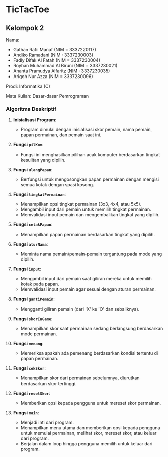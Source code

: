 # TicTacToe

## Kelompok 2
Nama:
- Gathan Rafii Manaf           (NIM = 3337220117)
- Andiko Ramadani              (NIM : 3337230003)
- Fadly Difak Al Fatah         (NIM = 3337230004)
- Royhan Muhammad Al Biruni    (NIM = 3337230021)
- Ananta Pramudya Alfaritz     (NIM : 3337230035)
- Ariqoh Nur Azza              (NIM = 3337230096)

Prodi: 
Informatika (C)

Mata Kuliah: 
Dasar-dasar Pemrograman



### Algoritma Deskriptif
1. **Inisialisasi Program**:
   - Program dimulai dengan inisialisasi skor pemain, nama pemain, papan permainan, dan pemain saat ini.

2. **Fungsi `pilKom`**:
   - Fungsi ini menghasilkan pilihan acak komputer berdasarkan tingkat kesulitan yang dipilih.

3. **Fungsi `ulangPapan`**:
   - Berfungsi untuk mengosongkan papan permainan dengan mengisi semua kotak dengan spasi kosong.

4. **Fungsi `tingkatPermainan`**:
   - Menampilkan opsi tingkat permainan (3x3, 4x4, atau 5x5).
   - Mengambil input dari pemain untuk memilih tingkat permainan.
   - Memvalidasi input pemain dan mengembalikan tingkat yang dipilih.

5. **Fungsi `cetakPapan`**:
   - Menampilkan papan permainan berdasarkan tingkat yang dipilih.

6. **Fungsi `aturNama`**:
   - Meminta nama pemain/pemain-pemain tergantung pada mode yang dipilih.

7. **Fungsi `input`**:
   - Mengambil input dari pemain saat giliran mereka untuk memilih kotak pada papan.
   - Memvalidasi input pemain agar sesuai dengan aturan permainan.

8. **Fungsi `gantiPemain`**:
   - Mengganti giliran pemain (dari 'X' ke 'O' dan sebaliknya).

9. **Fungsi `skorInGame`**:
   - Menampilkan skor saat permainan sedang berlangsung berdasarkan mode permainan.

10. **Fungsi `menang`**:
    - Memeriksa apakah ada pemenang berdasarkan kondisi tertentu di papan permainan.

11. **Fungsi `cekSkor`**:
    - Menampilkan skor dari permainan sebelumnya, diurutkan berdasarkan skor tertinggi.

12. **Fungsi `resetSkor`**:
    - Memberikan opsi kepada pengguna untuk mereset skor permainan.

13. **Fungsi `main`**:
    - Menjadi inti dari program.
    - Menampilkan menu utama dan memberikan opsi kepada pengguna untuk memulai permainan, melihat skor, mereset skor, atau keluar dari program.
    - Berjalan dalam loop hingga pengguna memilih untuk keluar dari program.
